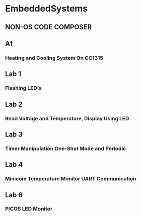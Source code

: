 # EmbeddedSystems

## NON-OS CODE COMPOSER

## A1
### Heating and Cooling System On CC1315

## Lab 1
### Flashing LED's

## Lab 2
### Read Voltage and Temperature, Display Using LED

## Lab 3
### Timer Manipulation One-Shot Mode and Periodic

## Lab 4
### Minicom Temperature Monitor UART Communication

## Lab 6
### PICOS LED Monitor
